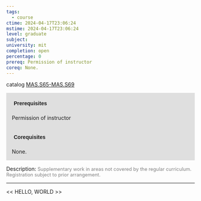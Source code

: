 ```yaml
---
tags:
  - course
ctime: 2024-04-17T23:06:24
mstime: 2024-04-17T23:06:24
level: graduate
subject: 
university: mit
completion: open
percentage: 0
prereq: Permission of instructor
coreq: None.
---
```


catalog [MAS.S65-MAS.S69](http://student.mit.edu/catalog/mMASa.html#MAS.S69)

<span style="display: block; padding: 15px; background-color: rgb(100, 100, 100, 0.2);"><font id="m_prereq4120_0" style="display: block; font-family: Arial, sans-serif; font-weight: bold; padding: 5px">Prerequisites</font><br><span id="prereq4120_0">Permission of instructor</span></span>
<span style="display: block; padding: 15px; background-color: rgb(100, 100, 100, 0.2);"><font id="m_coreq4120_0" style="display: block; font-family: Arial, sans-serif; font-weight: bold; padding: 5px">Corequisites</font><br><span id="coreq4120_0">None.</span></span>

<font style="">Description:</font>
<font style="color: grey; font-size: 0.8rem;">Supplementary work in areas not covered by the regular curriculum. Registration subject to prior arrangement.</font>



---

<< HELLO, WORLD >>
